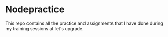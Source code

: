 # Nodepractice
This repo contains all the practice and assignments that I have done during my training sessions at let's upgrade.
